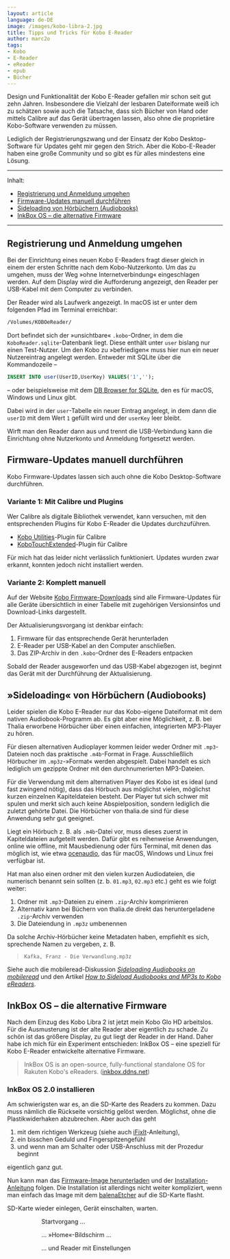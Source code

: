 ```yaml
---
layout: article
language: de-DE
image: /images/kobo-libra-2.jpg
title: Tipps und Tricks für Kobo E-Reader
author: marc2o
tags:
- Kobo
- E-Reader
- eReader
- epub
- Bücher
---
```


Design und Funktionalität der Kobo E-Reader gefallen mir schon seit gut zehn Jahren. Insbesondere die Vielzahl der lesbaren Dateiformate weiß ich zu schätzen sowie auch die Tatsache, dass sich Bücher von Hand oder mittels Calibre auf das Gerät übertragen lassen, also ohne die pro­p­ri­e­täre Kobo-Software verwenden zu müssen.

<!-- more -->

Lediglich der Registrierungszwang und der Einsatz der Kobo Desktop-Software für Updates geht mir gegen den Strich. Aber die Kobo-E-Reader haben eine große Community und so gibt es für alles mindestens eine Lösung.

---

Inhalt:

- [Registrierung und Anmeldung umgehen](#registrierung-und-anmeldung-umgehen)
- [Firmware-Updates manuell durchführen](#firmware-updates-manuell-durchführen)
- [Sideloading von Hörbüchern (Audiobooks)](#sideloading-von-hörbüchern-audiobooks)
- [InkBox OS – die alternative Firmware](#inkbox-os-die-alternative-firmware)

---

## Registrierung und Anmeldung umgehen

Bei der Einrichtung eines neuen Kobo E-Readers fragt dieser gleich in einem der ersten Schritte nach dem Kobo-Nutzerkonto. Um das zu umgehen, muss der Weg »ohne Internetverbindung« eingeschlagen werden. Auf dem Display wird die Aufforderung angezeigt, den Reader per USB-Kabel mit dem Computer zu verbinden.

Der Reader wird als Laufwerk angezeigt. In macOS ist er unter dem folgenden Pfad im Terminal erreichbar:

```bash
/Volumes/KOBOeReader/
```

Dort befindet sich der »unsichtbare« `.kobo`-Ordner, in dem die  `KoboReader.sqlite`-Datenbank liegt. Diese enthält unter `user` bislang nur einen Test-Nutzer. Um den Kobo zu »befriedigen« muss hier nun ein neuer Nutzereintrag angelegt werden. Entweder mit SQLite über die Kommandozeile –

```sql
INSERT INTO user(UserID,UserKey) VALUES('1','');
```

– oder beispielsweise mit dem [DB Browser for SQLite](https://sqlitebrowser.org), den es für macOS, Windows und Linux gibt.

Dabei wird in der `user`-Tabelle ein neuer Eintrag angelegt, in dem dann die `userID` mit dem Wert `1` gefüllt wird und der `userKey` leer bleibt.

Wirft man den Reader dann aus und trennt die USB-Verbindung kann die Einrichtung ohne Nutzerkonto und Anmeldung fortgesetzt werden.

## Firmware-Updates manuell durchführen

Kobo Firmware-Updates lassen sich auch ohne die Kobo Desktop-Software durchführen.

### Variante 1: Mit Calibre und Plugins

Wer Calibre als digitale Bibliothek verwendet, kann versuchen, mit den entsprechenden Plugins für Kobo E-Reader die Updates durchzuführen.

- [Kobo Utilities](https://www.mobileread.com/forums/showthread.php?t=215339)-Plugin für Calibre
- [KoboTouchExtended](https://www.mobileread.com/forums/showthread.php?t=211135)-Plugin für Calibre

Für mich hat das leider nicht verlässlich funktioniert. Updates wurden zwar erkannt, konnten jedoch nicht installiert werden.

### Variante 2: Komplett manuell

Auf der Website [Kobo Firmware-Downloads](https://pgaskin.net/KoboStuff/kobofirmware.html) sind alle Firmware-Updates für alle Geräte übersichtlich in einer Tabelle mit zugehörigen Versionsinfos und Download-Links dargestellt.

Der Aktualisierungsvorgang ist denkbar einfach:

1. Firmware für das entsprechende Gerät herunterladen
2. E-Reader per USB-Kabel an den Computer anschließen.
3. Das ZIP-Archiv in den `.kobo`-Ordner des E-Readers entpacken

Sobald der Reader ausgeworfen und das USB-Kabel abgezogen ist, beginnt das Gerät mit der Durchführung der Aktualisierung.

## »Sideloading« von Hörbüchern (Audiobooks)

Leider spielen die Kobo E-Reader nur das Kobo-eigene Dateiformat mit dem nativen Audiobook-Programm ab. Es gibt aber eine Möglichkeit, z. B. bei Thalia erworbene Hörbücher über einen einfachen, integrierten MP3-Player zu hören.

Für diesen alternativen Audioplayer kommen leider weder Ordner mit `.mp3`-Dateien noch das praktische `.m4b`-Format in Frage. Ausschließlich Hörbucher im `.mp3z`-»Format« werden abgespielt. Dabei handelt es sich lediglich um gezippte Ordner mit den durchnumerierten MP3-Dateien.

Für die Verwendung mit dem alternativen Player des Kobo ist es ideal (und fast zwingend nötig), dass das Hörbuch aus möglichst vielen, möglichst kurzen einzelnen Kapiteldateien besteht. Der Player tut sich schwer mit spulen und merkt sich auch keine Abspielposition, sondern lediglich die zuletzt gehörte Datei. Die Hörbücher von thalia.de sind für diese Anwendung sehr gut geeignet.

Liegt ein Hörbuch z. B. als `.m4b`-Datei vor, muss dieses zuerst in Kapiteldateien aufgeteilt werden. Dafür gibt es reihenweise Anwendungen, online wie offline, mit Mausbedienung oder fürs Terminal, mit denen das möglich ist, wie etwa [ocenaudio](https://www.ocenaudio.com), das für macOS, Windows und Linux frei verfügbar ist.

Hat man also einen ordner mit den vielen kurzen Audiodateien, die numerisch benannt sein sollten (z. b. `01.mp3`, `02.mp3` etc.) geht es wie folgt weiter:

1. Ordner mit `.mp3`-Dateien zu einem `.zip`-Archiv komprimieren
2. Alternativ kann bei Büchern von thalia.de direkt das heruntergeladene `.zip`-Archiv verwenden
3. Die Dateiendung in `.mp3z` umbenennen

Da solche Archiv-Hörbücher keine Metadaten haben, empfiehlt es sich, sprechende Namen zu vergeben, z. B.

> `Kafka, Franz - Die Verwandlung.mp3z`

Siehe auch die mobileread-Diskussion [_Sideloading Audiobooks on mobileread_](https://www.mobileread.com/forums/showthread.php?t=342747) und den Artikel [_How to Sideload Audiobooks and MP3s to Kobo eReaders_](https://blog.the-ebook-reader.com/2021/11/10/how-to-sideload-audiobooks-and-mp3s-to-kobo-ereaders/).

## InkBox OS – die alternative Firmware

Nach dem Einzug des Kobo Libra 2 ist jetzt mein Kobo Glo HD arbeitslos. Für die Ausmusterung ist der alte Reader aber eigentlich zu schade. Zu schön ist das größere Display, zu gut liegt der Reader in der Hand. Daher habe ich mich für ein Experiment entschieden: InkBox OS – eine speziell für Kobo E-Reader entwickelte alternative Firmware.

> InkBox OS is an open-source, fully-functional standalone OS for Rakuten Kobo's eReaders. ([inkbox.ddns.net](https://inkbox.ddns.net/))

### InkBox OS 2.0 installieren

Am schwierigsten war es, an die SD-Karte des Readers zu kommen. Dazu muss nämlich die Rückseite vorsichtig gelöst werden. Möglichst, ohne die Plastikwiderhaken abzubrechen. Aber auch das geht

1. mit dem richtigen Werkzeug (siehe auch [iFixIt](https://de.ifixit.com/Anleitung/Kobo+Glo+HD+Rear+Cover+Replacement/135258)-Anleitung),
2. ein bisschen Geduld und Fingerspitzengefühl
3. und wenn man am Schalter oder USB-Anschluss mit der Prozedur beginnt

eigentlich ganz gut.

Nun kann man das [Firmware-Image herunterladen](https://inkbox.ddns.net/downloads.html) und der [Installation-Anleitung](https://inkbox.ddns.net/installation.html) folgen. Die Installation ist allerdings nicht weiter kompliziert, wenn man einfach das Image mit dem  [balenaEtcher](https://etcher.balena.io/) auf die SD-Karte flasht.

SD-Karte wieder einlegen, Gerät einschalten, warten.

<figure>
	<figure><img src="/images/kobo-inkbox-01.jpg" alt=""><figcaption>Startvorgang …</figcaption></figure>
	<figure><img src="/images/kobo-inkbox-02.jpg" alt=""><figcaption>… »Home«-Bildschirm …</figcaption></figure>
	<figure><img src="/images/kobo-inkbox-03.jpg" alt=""><figcaption>… und Reader mit Einstellungen</figcaption></figure>
</figure>
